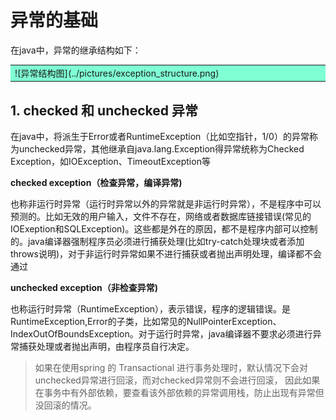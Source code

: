 # 异常的基础

在java中，异常的继承结构如下：

<table width="1000"><tr><td bgcolor=#7FFFD4 width="700">
![异常结构图](../pictures/exception_structure.png)
</td></tr></table>


## 1. checked 和 unchecked 异常

在java中，将派生于Error或者RuntimeException（比如空指针，1/0）的异常称为unchecked异常，其他继承自java.lang.Exception得异常统称为Checked Exception，如IOException、TimeoutException等

**checked exception（检查异常，编译异常)**

 也称非运行时异常（运行时异常以外的异常就是非运行时异常），不是程序中可以预测的。比如无效的用户输入，文件不存在，网络或者数据库链接错误(常见的IOExeption和SQLException)。这些都是外在的原因，都不是程序内部可以控制的。java编译器强制程序员必须进行捕获处理(比如try-catch处理块或者添加throws说明)，对于非运行时异常如果不进行捕获或者抛出声明处理，编译都不会通过
 
**unchecked exception（非检查异常)**

 也称运行时异常（RuntimeException），表示错误，程序的逻辑错误。是RuntimeException,Error的子类，比如常见的NullPointerException、IndexOutOfBoundsException。对于运行时异常，java编译器不要求必须进行异常捕获处理或者抛出声明，由程序员自行决定。

> 如果在使用spring 的 Transactional 进行事务处理时，默认情况下会对unchecked异常进行回滚，而对checked异常则不会进行回滚， 因此如果在事务中有外部依赖，要查看该外部依赖的异常调用栈，防止出现有异常但没回滚的情况。
